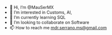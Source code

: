 - 👋 Hi, I’m @MauSerMX
- 👀 I’m interested in Customs, AI, 
- 🌱 I’m currently learning SQL
- 💞️ I’m looking to collaborate on Software
- 📫 How to reach me mdr.serrano.ms@gmail.com

<!---
MauSerMX/MauSerMX is a ✨ special ✨ repository because its `README.md` (this file) appears on your GitHub profile.
You can click the Preview link to take a look at your changes.
--->
